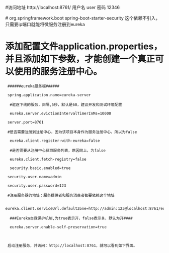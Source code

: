 #访问地址
     http://localhost:8761/
     用户名 user  密码 12346
     
#<!-- 用于注册中心访问账号认证 -->
            <dependency>
                <groupId>org.springframework.boot</groupId>
                <artifactId>spring-boot-starter-security</artifactId>
            </dependency> 
     这个依赖不引入，只需要ip端口就能将微服务注册到eureka
     
     
     
# 添加配置文件application.properties，并且添加如下参数，才能创建一个真正可以使用的服务注册中心。
     
     ######eureka服务端######
     
     spring.application.name=eureka-server
     
      #驱逐下线的服务，间隔,5秒，默认是60，建议开发和测试环境配置
     
      eureka.server.evictionIntervalTimerInMs=10000
     
     server.port=8761
     
     #是否需要注册到注册中心，因为该项目本身作为服务注册中心，所以为false
     
      eureka.client.register-with-eureka=false
     
      #是否需要从注册中心获取服务列表，原因同上，为false
     
      eureka.client.fetch-registry=false
     
      security.basic.enabled=true
     
     security.user.name=admin
     
     security.user.password=123
     
     #注册服务器的地址：服务提供者和服务消费者都要依赖这个地址
     
      eureka.client.serviceUrl.defaultZone=http://admin:123@localhost:8761/eureka
     
      ###Eureka自我保护机制,为true表示开，false表示关，默认为开####
     
      eureka.server.enable-self-preservation=true
     
      
     
     启动注册服务，并访问：http://localhost:8761，就可以看到如下界面。